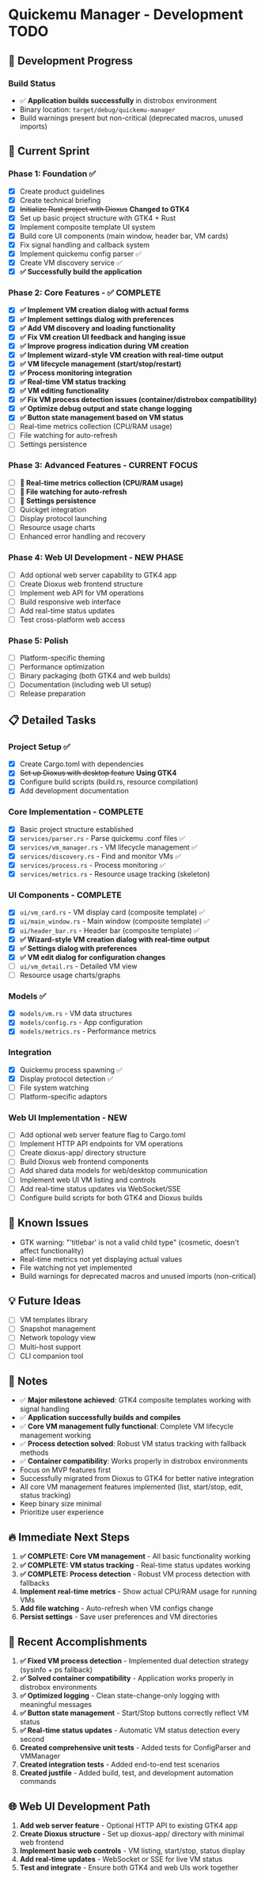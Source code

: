 # Quickemu Manager - Development TODO

## 🎉 Development Progress

### Build Status
- ✅ **Application builds successfully** in distrobox environment
- Binary location: `target/debug/quickemu-manager`
- Build warnings present but non-critical (deprecated macros, unused imports)

## 🚀 Current Sprint

### Phase 1: Foundation ✅
- [x] Create product guidelines
- [x] Create technical briefing  
- [x] ~~Initialize Rust project with Dioxus~~ **Changed to GTK4**
- [x] Set up basic project structure with GTK4 + Rust
- [x] Implement composite template UI system
- [x] Build core UI components (main window, header bar, VM cards)
- [x] Fix signal handling and callback system
- [x] Implement quickemu config parser ✅
- [x] Create VM discovery service ✅
- [x] **✅ Successfully build the application**

### Phase 2: Core Features - **✅ COMPLETE**
- [x] **✅ Implement VM creation dialog with actual forms**
- [x] **✅ Implement settings dialog with preferences**
- [x] **✅ Add VM discovery and loading functionality**
- [x] **✅ Fix VM creation UI feedback and hanging issue**
- [x] **✅ Improve progress indication during VM creation**
- [x] **✅ Implement wizard-style VM creation with real-time output**
- [x] **✅ VM lifecycle management (start/stop/restart)**
- [x] **✅ Process monitoring integration**
- [x] **✅ Real-time VM status tracking**
- [x] **✅ VM editing functionality**
- [x] **✅ Fix VM process detection issues (container/distrobox compatibility)**
- [x] **✅ Optimize debug output and state change logging**
- [x] **✅ Button state management based on VM status**
- [ ] Real-time metrics collection (CPU/RAM usage)
- [ ] File watching for auto-refresh
- [ ] Settings persistence

### Phase 3: Advanced Features - **CURRENT FOCUS**
- [ ] **🎯 Real-time metrics collection (CPU/RAM usage)**
- [ ] **🎯 File watching for auto-refresh**
- [ ] **🎯 Settings persistence**
- [ ] Quickget integration
- [ ] Display protocol launching
- [ ] Resource usage charts
- [ ] Enhanced error handling and recovery

### Phase 4: Web UI Development - **NEW PHASE**
- [ ] Add optional web server capability to GTK4 app
- [ ] Create Dioxus web frontend structure
- [ ] Implement web API for VM operations
- [ ] Build responsive web interface
- [ ] Add real-time status updates
- [ ] Test cross-platform web access

### Phase 5: Polish
- [ ] Platform-specific theming
- [ ] Performance optimization
- [ ] Binary packaging (both GTK4 and web builds)
- [ ] Documentation (including web UI setup)
- [ ] Release preparation

## 📋 Detailed Tasks

### Project Setup ✅
- [x] Create Cargo.toml with dependencies
- [x] ~~Set up Dioxus with desktop feature~~ **Using GTK4**
- [x] Configure build scripts (build.rs, resource compilation)
- [x] Add development documentation

### Core Implementation - **COMPLETE**
- [x] Basic project structure established
- [x] `services/parser.rs` - Parse quickemu .conf files ✅
- [x] `services/vm_manager.rs` - VM lifecycle management ✅
- [x] `services/discovery.rs` - Find and monitor VMs ✅
- [x] `services/process.rs` - Process monitoring ✅
- [x] `services/metrics.rs` - Resource usage tracking (skeleton)

### UI Components - **COMPLETE**
- [x] `ui/vm_card.rs` - VM display card (composite template) ✅
- [x] `ui/main_window.rs` - Main window (composite template) ✅
- [x] `ui/header_bar.rs` - Header bar (composite template) ✅
- [x] **✅ Wizard-style VM creation dialog with real-time output**
- [x] **✅ Settings dialog with preferences**
- [x] **✅ VM edit dialog for configuration changes**
- [ ] `ui/vm_detail.rs` - Detailed VM view
- [ ] Resource usage charts/graphs

### Models ✅
- [x] `models/vm.rs` - VM data structures
- [x] `models/config.rs` - App configuration
- [x] `models/metrics.rs` - Performance metrics

### Integration
- [x] Quickemu process spawning ✅
- [x] Display protocol detection ✅
- [ ] File system watching
- [ ] Platform-specific adaptors

### Web UI Implementation - **NEW**
- [ ] Add optional web server feature flag to Cargo.toml
- [ ] Implement HTTP API endpoints for VM operations
- [ ] Create dioxus-app/ directory structure
- [ ] Build Dioxus web frontend components
- [ ] Add shared data models for web/desktop communication
- [ ] Implement web UI VM listing and controls
- [ ] Add real-time status updates via WebSocket/SSE
- [ ] Configure build scripts for both GTK4 and Dioxus builds

## 🐛 Known Issues
- GTK warning: "'titlebar' is not a valid child type" (cosmetic, doesn't affect functionality)
- Real-time metrics not yet displaying actual values
- File watching not yet implemented
- Build warnings for deprecated macros and unused imports (non-critical)

## 💡 Future Ideas
- [ ] VM templates library
- [ ] Snapshot management
- [ ] Network topology view
- [ ] Multi-host support
- [ ] CLI companion tool

## 📝 Notes
- ✅ **Major milestone achieved**: GTK4 composite templates working with signal handling
- ✅ **Application successfully builds and compiles**
- ✅ **Core VM management fully functional**: Complete VM lifecycle management working
- ✅ **Process detection solved**: Robust VM status tracking with fallback methods
- ✅ **Container compatibility**: Works properly in distrobox environments
- Focus on MVP features first
- Successfully migrated from Dioxus to GTK4 for better native integration
- All core VM management features implemented (list, start/stop, edit, status tracking)
- Keep binary size minimal
- Prioritize user experience

## 🔥 Immediate Next Steps
1. **✅ COMPLETE: Core VM management** - All basic functionality working
2. **✅ COMPLETE: VM status tracking** - Real-time status updates working
3. **✅ COMPLETE: Process detection** - Robust VM process detection with fallbacks
4. **Implement real-time metrics** - Show actual CPU/RAM usage for running VMs
5. **Add file watching** - Auto-refresh when VM configs change
6. **Persist settings** - Save user preferences and VM directories

## 🎯 Recent Accomplishments
1. **✅ Fixed VM process detection** - Implemented dual detection strategy (sysinfo + ps fallback)
2. **✅ Solved container compatibility** - Application works properly in distrobox environments
3. **✅ Optimized logging** - Clean state-change-only logging with meaningful messages
4. **✅ Button state management** - Start/Stop buttons correctly reflect VM status
5. **✅ Real-time status updates** - Automatic VM status detection every second
6. **Created comprehensive unit tests** - Added tests for ConfigParser and VMManager
7. **Created integration tests** - Added end-to-end test scenarios
8. **Created justfile** - Added build, test, and development automation commands

## 🌐 Web UI Development Path
1. **Add web server feature** - Optional HTTP API to existing GTK4 app
2. **Create Dioxus structure** - Set up dioxus-app/ directory with minimal web frontend
3. **Implement basic web controls** - VM listing, start/stop, status display
4. **Add real-time updates** - WebSocket or SSE for live VM status
5. **Test and integrate** - Ensure both GTK4 and web UIs work together